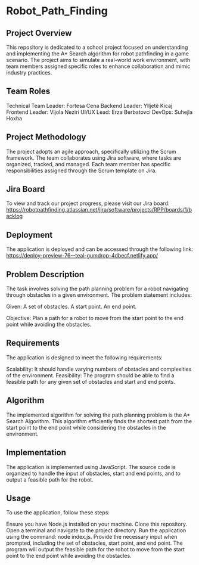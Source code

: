 # Robot_Path_Finding
## Project Overview
This repository is dedicated to a school project focused on understanding and implementing the A* Search algorithm for robot pathfinding in a game scenario. The project aims to simulate a real-world work environment, with team members assigned specific roles to enhance collaboration and mimic industry practices.

## Team Roles
Technical Team Leader: Fortesa Cena 
Backend Leader: Ylljetë Kicaj 
Frontend Leader: Vijola Neziri 
UI/UX Lead: Erza Berbatovci 
DevOps: Suhejla Hoxha 

## Project Methodology 
The project adopts an agile approach, specifically utilizing the Scrum framework. The team collaborates using Jira software, where tasks are organized, tracked, and managed. Each team member has specific responsibilities assigned through the Scrum template on Jira.

## Jira Board
To view and track our project progress, please visit our Jira board: https://robotpathfinding.atlassian.net/jira/software/projects/RPP/boards/1/backlog

## Deployment
The application is deployed and can be accessed through the following link: https://deploy-preview-76--teal-gumdrop-4dbecf.netlify.app/

## Problem Description
The task involves solving the path planning problem for a robot navigating through obstacles in a given environment. The problem statement includes:

Given:
A set of obstacles. 
A start point. 
An end point. 

Objective: 
Plan a path for a robot to move from the start point to the end point while avoiding the obstacles.

## Requirements
The application is designed to meet the following requirements:

Scalability: It should handle varying numbers of obstacles and complexities of the environment. 
Feasibility: The program should be able to find a feasible path for any given set of obstacles and start and end points.

## Algorithm
The implemented algorithm for solving the path planning problem is the A* Search Algorithm. This algorithm efficiently finds the shortest path from the start point to the end point while considering the obstacles in the environment.

## Implementation
The application is implemented using JavaScript. The source code is organized to handle the input of obstacles, start and end points, and to output a feasible path for the robot.

## Usage
To use the application, follow these steps:

Ensure you have Node.js installed on your machine. Clone this repository. Open a terminal and navigate to the project directory. Run the application using the command: node index.js. Provide the necessary input when prompted, including the set of obstacles, start point, and end point. The program will output the feasible path for the robot to move from the start point to the end point while avoiding the obstacles.